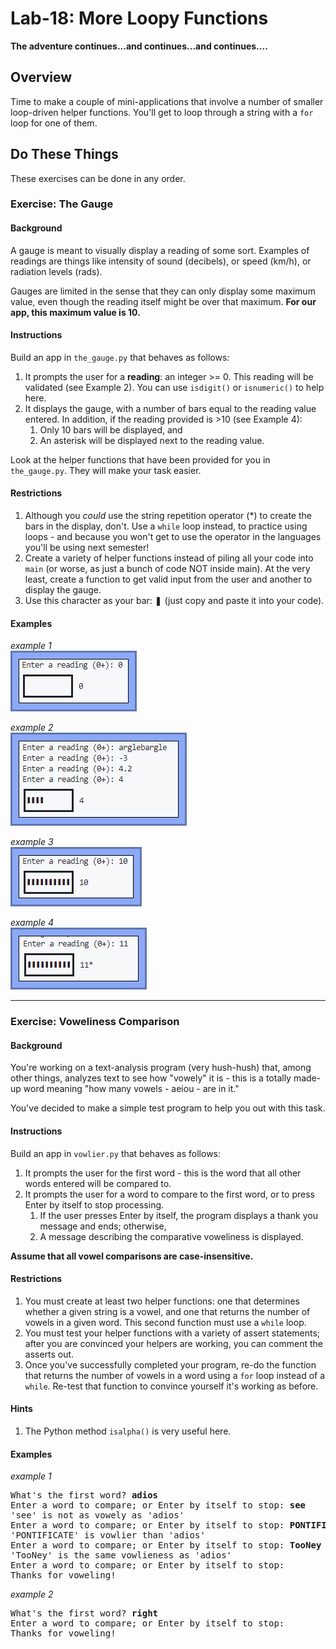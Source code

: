 # Lab-18: More Loopy Functions

**The adventure continues...and continues...and continues....**

## Overview

Time to make a couple of mini-applications that involve a number of smaller loop-driven helper functions. You'll get to loop through a string with a `for` loop for one of them.

## Do These Things

These exercises can be done in any order.  

### Exercise: The Gauge

#### Background

A gauge is meant to visually display a reading of some sort. Examples of readings are things like intensity of sound (decibels), or speed (km/h), or radiation levels (rads).

Gauges are limited in the sense that they can only display some maximum value, even though the reading itself might be over that maximum. **For our app, this maximum value is 10.**

#### Instructions

Build an app in `the_gauge.py` that behaves as follows:

1. It prompts the user for a **reading**: an integer >= 0. This reading will be validated (see Example 2). You can use `isdigit()` or `isnumeric()` to help here.
2. It displays the gauge, with a number of bars equal to the reading value entered. In addition, if the reading provided is >10 (see Example 4):
   1. Only 10 bars will be displayed, and
   2. An asterisk will be displayed next to the reading value.

Look at the helper functions that have been provided for you in `the_gauge.py`. They will make your task easier.

#### Restrictions

1. Although you _could_ use the string repetition operator (*) to create the bars in the display, don't. Use a `while` loop instead, to practice using loops - and because you won't get to use the operator in the languages you'll be using next semester!
2. Create a variety of helper functions instead of piling all your code into `main` (or worse, as just a bunch of code NOT inside main). At the very least, create a function to get valid input from the user and another to display the gauge.
3. Use this character as your bar: ❚  (just copy and paste it into your code).

#### Examples

_example 1_  
![example-1](./images/lab-18-ex-01.png)


_example 2_  
![example-2](./images/lab-18-ex-02.png)

_example 3_  
![example-3](./images/lab-18-ex-03.png)

_example 4_  
![example-4](./images/lab-18-ex-04.png)

---

### Exercise: Voweliness Comparison

#### Background

You're working on a text-analysis program (very hush-hush) that, among other things, analyzes text to see how "vowely" it is - this is a totally made-up word meaning "how many vowels - aeiou - are in it."

You've decided to make a simple test program to help you out with this task.

#### Instructions

Build an app in `vowlier.py` that behaves as follows:

1. It prompts the user for the first word - this is the word that all other words entered will be compared to.
2. It prompts the user for a word to compare to the first word, or to press Enter by itself to stop processing.
   1. If the user presses Enter by itself, the program displays a thank you message and ends; otherwise,
   2. A message describing the comparative voweliness is displayed.

**Assume that all vowel comparisons are case-insensitive.**

#### Restrictions

1. You must create at least two helper functions: one that determines whether a given string is a vowel, and one that returns the number of vowels in a given word. This second function must use a `while` loop.
2. You must test your helper functions with a variety of assert statements; after you are convinced your helpers are working, you can comment the asserts out.
3. Once you've successfully completed your program, re-do the function that returns the number of vowels in a word using a `for` loop instead of a `while`. Re-test that function to convince yourself it's working as before.

#### Hints

1. The Python method `isalpha()` is very useful here.

#### Examples

_example 1_  
<pre>
What's the first word? <b>adios</b>
Enter a word to compare; or Enter by itself to stop: <b>see</b>
'see' is not as vowely as 'adios'
Enter a word to compare; or Enter by itself to stop: <b>PONTIFICATE</b>
'PONTIFICATE' is vowlier than 'adios'
Enter a word to compare; or Enter by itself to stop: <b>TooNey</b>
'TooNey' is the same vowlieness as 'adios'
Enter a word to compare; or Enter by itself to stop: 
Thanks for voweling!
</pre>

_example 2_  
<pre>
What's the first word? <b>right</b>
Enter a word to compare; or Enter by itself to stop: 
Thanks for voweling!
</pre>

